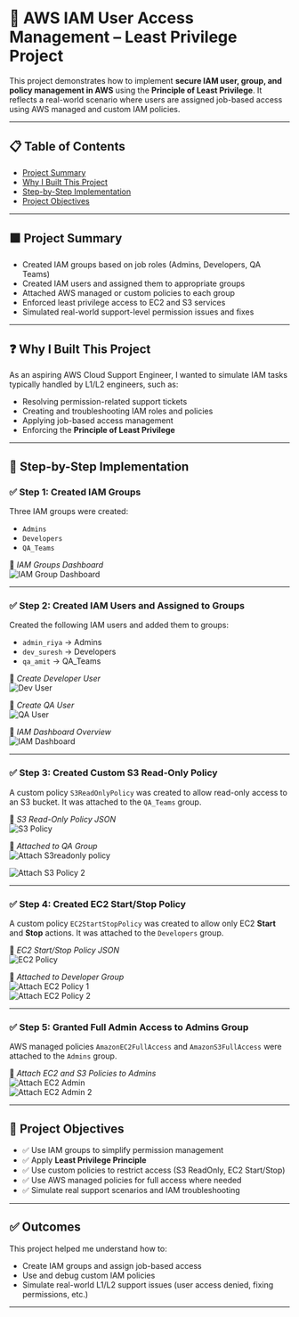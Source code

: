 # 🔐 AWS IAM User Access Management – Least Privilege Project

This project demonstrates how to implement **secure IAM user, group, and policy management in AWS** using the **Principle of Least Privilege**. It reflects a real-world scenario where users are assigned job-based access using AWS managed and custom IAM policies.

---

## 📋 Table of Contents

- [Project Summary](#-project-summary)
- [Why I Built This Project](#-why-i-built-this-project)
- [Step-by-Step Implementation](#-step-by-step-implementation)
- [Project Objectives](#-project-objectives)

---

## 🟩 Project Summary

- Created IAM groups based on job roles (Admins, Developers, QA Teams)
- Created IAM users and assigned them to appropriate groups
- Attached AWS managed or custom policies to each group
- Enforced least privilege access to EC2 and S3 services
- Simulated real-world support-level permission issues and fixes

---

## ❓ Why I Built This Project

As an aspiring AWS Cloud Support Engineer, I wanted to simulate IAM tasks typically handled by L1/L2 engineers, such as:

- Resolving permission-related support tickets
- Creating and troubleshooting IAM roles and policies
- Applying job-based access management
- Enforcing the **Principle of Least Privilege**

---

## 🧱 Step-by-Step Implementation

### ✅ Step 1: Created IAM Groups

Three IAM groups were created:
- `Admins`
- `Developers`
- `QA_Teams`

📸 *IAM Groups Dashboard*  
![IAM Group Dashboard](./Screenshot/IAM-Group-Dashboard.png)

---

### ✅ Step 2: Created IAM Users and Assigned to Groups

Created the following IAM users and added them to groups:
- `admin_riya` → Admins
- `dev_suresh` → Developers
- `qa_amit` → QA_Teams

📸 *Create Developer User*  
![Dev User](./Screenshot/Create-Devjoh-user-assignGroup-devlopers.png)

📸 *Create QA User*  
![QA User](./Screenshot/QA-amit_user_assign-group.png)

📸 *IAM Dashboard Overview*  
![IAM Dashboard](./Screenshot/IAM-Dashboard.png)

---

### ✅ Step 3: Created Custom S3 Read-Only Policy

A custom policy `S3ReadOnlyPolicy` was created to allow read-only access to an S3 bucket. It was attached to the `QA_Teams` group.

📸 *S3 Read-Only Policy JSON*  
![S3 Policy](./Screenshot/Create-S3ReadonlyPolicy-1.1.png)

📸 *Attached to QA Group*  
![Attach S3readonly policy  ](./Screenshot/Assign-S3ReadOnlyPolicy-QA-team-Group-1.1.png)  

![Attach S3 Policy 2](./Screenshot/Assign-S3ReadOnlyPolicy-QA-team-Group-1.2.png)

---

### ✅ Step 4: Created EC2 Start/Stop Policy

A custom policy `EC2StartStopPolicy` was created to allow only EC2 **Start** and **Stop** actions. It was attached to the `Developers` group.

📸 *EC2 Start/Stop Policy JSON*  
![EC2 Policy](./Screenshot/Create-EC2StartStopPolicy-1.1.png)

📸 *Attached to Developer Group*  
![Attach EC2 Policy 1](./Screenshot/attach-EC2policy-Devloper-group-1.1.png)  
![Attach EC2 Policy 2](./Screenshot/attach-EC2policy-Devloper-group-1.2.png)

---

### ✅ Step 5: Granted Full Admin Access to Admins Group

AWS managed policies `AmazonEC2FullAccess` and `AmazonS3FullAccess` were attached to the `Admins` group.

📸 *Attach EC2 and S3 Policies to Admins*  
![Attach EC2 Admin](./Screenshot/Attach-AmazonEC2FullAccess-AdminGroup-1.1.png)  
![Attach EC2 Admin 2](./Screenshot/Attach-AmazonEC2FullAccess-AdminGroup-1.2.png)

---

## 🎯 Project Objectives

- ✅ Use IAM groups to simplify permission management
- ✅ Apply **Least Privilege Principle**
- ✅ Use custom policies to restrict access (S3 ReadOnly, EC2 Start/Stop)
- ✅ Use AWS managed policies for full access where needed
- ✅ Simulate real support scenarios and IAM troubleshooting

---

## ✅ Outcomes

This project helped me understand how to:
- Create IAM groups and assign job-based access
- Use and debug custom IAM policies
- Simulate real-world L1/L2 support issues (user access denied, fixing permissions, etc.)

---

